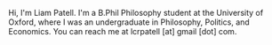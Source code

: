 Hi, I'm Liam Patell.
I'm a B.Phil Philosophy student at the University of Oxford, where I was an undergraduate in Philosophy, Politics, and Economics.
You can reach me at lcrpatell [at] gmail [dot] com.
